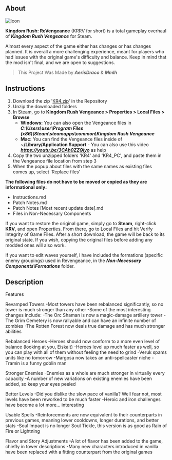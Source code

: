 ## About
<img src="https://media.discordapp.net/attachments/926412252440064040/973220222595133450/unknown.png" alt="Icon"/>

**Kingdom Rush: ReVengeance** (KRRV for short) is a total gameplay overhaul of ***Kingdom Rush Vengeance*** for Steam.

Almost every aspect of the game either has changes or has changes planned. It is overall a more challenging experience, meant for players who had issues with the original game's difficulty and balance.
Keep in mind that the mod isn't final, and we are open to suggestions.

> This Project Was Made by ***AerisDraco*** & ***Mmlh***

## Instructions

1. Download the zip '[KR4.zip](https://github.com/dyzqy/Kingdom-Rush-ReVeangeance/raw/main/KR4.zip)' in the Repository
2. Unzip the downloaded folders
3. In Steam, go to **Kingdom Rush Vengeance > Properties > Local Files > Browse**
	- **Windows:** You can also open the Vengeance files in ***C:\Users\user\Program Files (x86)\Steam\steamapps\common\Kingdom Rush Vengeance***
	- **Mac:** You can find the Vengeance files inside of **~/Library/Application Support** - You can also use this video ***https://youtu.be/3CAh0ZZQiyo*** as help
4. Copy the two unzipped folders 'KR4' and 'KR4_PC', and paste them in the Vengeance file location from step 3
5. When the popup about files with the same names as existing files comes up, select 'Replace files'

**The following files do not have to be moved or copied as they are informational only:**
- Instructions.md
- Patch Notes.md
- Patch Notes [Most recent update date].md
- Files in Non-Necessary Components

If you want to restore the original game, simply go to **Steam**, right-click **KRV**, and open Properties. From there, go to Local Files and hit Verify Integrity of Game Files. After a short download, the game will be back to its original state.
If you wish, copying the original files before adding any modded ones will also work.

If you want to edit waves yourself, I have included the formations (specific enemy groupings) used in Revengeance, in the ***Non-Necessary Components\Formations*** folder.


## Description




Features

Revamped Towers
-Most towers have been rebalanced significantly, so no tower is much stronger than any other
-Some of the most interesting changes include:
     -The Orc Shaman is now a magic-damage artillery tower
     -The Grim Cemetery is now rallyable and can have an infinite number of zombies
     -The Rotten Forest now deals true damage and has much stronger abilities

Rebalanced Heroes
-Heroes should now conform to a more even level of balance (looking at you, Eiskalt)
-Heroes level up much faster as well, so you can play with all of them without feeling the need to grind
    -Veruk spams units like no tomorrow
    -Margosa now takes an anti-spellcaster niche
    -Tramin is a funny goblin man

Stronger Enemies
-Enemies as a whole are much stronger in virtually every capacity
-A number of new variations on existing enemies have been added, so keep your eyes peeled

Better Levels
-Did you dislike the slow pace of vanilla? Well fear not, most levels have been reworked to be much faster
-Heroic and iron challenges have become a lot more... interesting

Usable Spells
-Reinforcements are now equivalent to their counterparts in previous games, meaning lower cooldowns, longer durations, and better stats
-Soul Impact is no longer Soul Tickle, this version is as good as Rain of Fire or Lightning

Flavor and Story Adjustments
-A lot of flavor has been added to the game, chiefly in tower descriptions
-Many new characters introduced in vanilla have been replaced with a fitting counterpart from the original games

